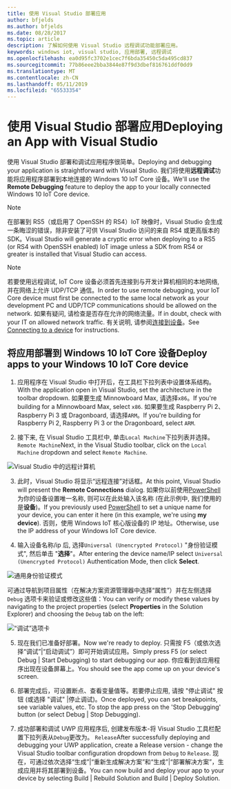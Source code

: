 ```yaml
---
title: 使用 Visual Studio 部署应用
author: bfjelds
ms.author: bfjelds
ms.date: 08/28/2017
ms.topic: article
description: 了解如何使用 Visual Studio 远程调试功能部署应用。
keywords: windows iot, visual studio, 应用部署, 远程调试
ms.openlocfilehash: ea0d95fc3702e1cec7f6bda35450c5da495cd837
ms.sourcegitcommit: 77b86eee2bba3844e87f9d3dbef816761ddf0dd9
ms.translationtype: MT
ms.contentlocale: zh-CN
ms.lasthandoff: 05/11/2019
ms.locfileid: "65533354"
---
```

# <a name="deploying-an-app-with-visual-studio"></a><span data-ttu-id="2fb6a-104">使用 Visual Studio 部署应用</span><span class="sxs-lookup"><span data-stu-id="2fb6a-104">Deploying an App with Visual Studio</span></span>

<span data-ttu-id="2fb6a-105">使用 Visual Studio 部署和调试应用程序很简单。</span><span class="sxs-lookup"><span data-stu-id="2fb6a-105">Deploying and debugging your application is straightforward with Visual Studio.</span></span> <span data-ttu-id="2fb6a-106">我们将使用**远程调试**功能将应用程序部署到本地连接的 Windows 10 IoT Core 设备。</span><span class="sxs-lookup"><span data-stu-id="2fb6a-106">We'll use the **Remote Debugging** feature to deploy the app to your locally connected Windows 10 IoT Core device.</span></span> 

> [!NOTE]
> <span data-ttu-id="2fb6a-107">在部署到 RS5（或启用了 OpenSSH 的 RS4）IoT 映像时，Visual Studio 会生成一条晦涩的错误，除非安装了可供 Visual Studio 访问的来自 RS4 或更高版本的 SDK。</span><span class="sxs-lookup"><span data-stu-id="2fb6a-107">Visual Studio will generate a cryptic error when deploying to a RS5 (or RS4 with OpenSSH enabled) IoT image unless a SDK from RS4 or greater is installed that Visual Studio can access.</span></span>

> [!NOTE]
> <span data-ttu-id="2fb6a-108">若要使用远程调试, IoT Core 设备必须首先连接到与开发计算机相同的本地网络, 并在网络上允许 UDP/TCP 通信。</span><span class="sxs-lookup"><span data-stu-id="2fb6a-108">In order to use remote debugging, your IoT Core device must first be connected to the same local network as your development PC and UDP/TCP communications should be allowed on the network.</span></span> <span data-ttu-id="2fb6a-109">如果有疑问, 请检查是否存在允许的网络流量。</span><span class="sxs-lookup"><span data-stu-id="2fb6a-109">If in doubt, check with your IT on allowed network traffic.</span></span> <span data-ttu-id="2fb6a-110">有关说明, 请参阅[连接到设备](../connect-your-device/SetupWiFi.md)。</span><span class="sxs-lookup"><span data-stu-id="2fb6a-110">See [Connecting to a device](../connect-your-device/SetupWiFi.md) for instructions.</span></span>

## <a name="deploy-apps-to-your-windows-10-iot-core-device"></a><span data-ttu-id="2fb6a-111">将应用部署到 Windows 10 IoT Core 设备</span><span class="sxs-lookup"><span data-stu-id="2fb6a-111">Deploy apps to your Windows 10 IoT Core device</span></span>

1. <span data-ttu-id="2fb6a-112">应用程序在 Visual Studio 中打开后，在工具栏下拉列表中设置体系结构。</span><span class="sxs-lookup"><span data-stu-id="2fb6a-112">With the application open in Visual Studio, set the architecture in the toolbar dropdown.</span></span> <span data-ttu-id="2fb6a-113">如果要生成 Minnowboard Max, 请选择`x86`。</span><span class="sxs-lookup"><span data-stu-id="2fb6a-113">If you're building for a Minnowboard Max, select `x86`.</span></span> <span data-ttu-id="2fb6a-114">如果要生成 Raspberry Pi 2、Raspberry Pi 3 或 Dragonboard, 请选择`ARM`。</span><span class="sxs-lookup"><span data-stu-id="2fb6a-114">If you're building for Raspberry Pi 2, Raspberry Pi 3 or the Dragonboard, select `ARM`.</span></span>

2. <span data-ttu-id="2fb6a-115">接下来, 在 Visual Studio 工具栏中, 单击`Local Machine`下拉列表并选择。 `Remote Machine`</span><span class="sxs-lookup"><span data-stu-id="2fb6a-115">Next, in the Visual Studio toolbar, click on the `Local Machine` dropdown and select `Remote Machine`.</span></span>

![Visual Studio 中的远程计算机](../media/AppDeployment/remote-vs.png)

3. <span data-ttu-id="2fb6a-117">此时，Visual Studio 将显示“远程连接”对话框。</span><span class="sxs-lookup"><span data-stu-id="2fb6a-117">At this point, Visual Studio will present the **Remote Connections** dialog.</span></span> <span data-ttu-id="2fb6a-118">如果你以前使用[PowerShell](../connect-your-device/PowerShell.md)为你的设备设置唯一名称, 则可以在此处输入该名称 (在此示例中, 我们使用的是**设备**)。</span><span class="sxs-lookup"><span data-stu-id="2fb6a-118">If you previously used [PowerShell](../connect-your-device/PowerShell.md) to set a unique name for your device, you can enter it here (in this example, we're using **my device**).</span></span> <span data-ttu-id="2fb6a-119">否则，使用 Windows IoT 核心版设备的 IP 地址。</span><span class="sxs-lookup"><span data-stu-id="2fb6a-119">Otherwise, use the IP address of your Windows IoT Core device.</span></span>

4. <span data-ttu-id="2fb6a-120">输入设备名称/ip 后, 选择`Universal (Unencrypted Protocol)` "身份验证模式", 然后单击 "**选择**"。</span><span class="sxs-lookup"><span data-stu-id="2fb6a-120">After entering the device name/IP select `Universal (Unencrypted Protocol)` Authentication Mode, then click **Select**.</span></span> 

![通用身份验证模式](../media/AppDeployment/remote-connections.png)

<span data-ttu-id="2fb6a-122">可通过导航到项目属性（在解决方案资源管理器中选择“属性”）并在左侧选择 `Debug` 选项卡来验证或修改这些值：</span><span class="sxs-lookup"><span data-stu-id="2fb6a-122">You can verify or modify these values by navigating to the project properties (select **Properties** in the Solution Explorer) and choosing the `Debug` tab on the left:</span></span>

![“调试”选项卡](../media/AppDeployment/debug-tab.png)

5. <span data-ttu-id="2fb6a-124">现在我们已准备好部署。</span><span class="sxs-lookup"><span data-stu-id="2fb6a-124">Now we're ready to deploy.</span></span> <span data-ttu-id="2fb6a-125">只需按 F5（或依次选择“调试”|“启动调试”）即可开始调试应用。</span><span class="sxs-lookup"><span data-stu-id="2fb6a-125">Simply press F5 (or select Debug | Start Debugging) to start debugging our app.</span></span> <span data-ttu-id="2fb6a-126">你应看到该应用程序出现在设备屏幕上。</span><span class="sxs-lookup"><span data-stu-id="2fb6a-126">You should see the app come up on your device's screen.</span></span>

6. <span data-ttu-id="2fb6a-127">部署完成后，可设置断点、查看变量值等。若要停止应用, 请按 "停止调试" 按钮 (或选择 "调试" |停止调试)。</span><span class="sxs-lookup"><span data-stu-id="2fb6a-127">Once deployed, you can set breakpoints, see variable values, etc. To stop the app press on the 'Stop Debugging' button (or select Debug | Stop Debugging).</span></span>

7. <span data-ttu-id="2fb6a-128">成功部署和调试 UWP 应用程序后, 创建发布版本-将 Visual Studio 工具栏配置下拉列表从`Debug`更改为。 `Release`</span><span class="sxs-lookup"><span data-stu-id="2fb6a-128">After successfully deploying and debugging your UWP application, create a Release version - change the Visual Studio toolbar configuration dropdown from `Debug` to `Release`.</span></span>  <span data-ttu-id="2fb6a-129">现在，可通过依次选择“生成”|“重新生成解决方案”和“生成”|“部署解决方案”，生成应用并将其部署到设备。</span><span class="sxs-lookup"><span data-stu-id="2fb6a-129">You can now build and deploy your app to your device by selecting Build | Rebuild Solution and Build | Deploy Solution.</span></span>
